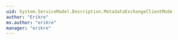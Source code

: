 ```yaml
---
uid: System.ServiceModel.Description.MetadataExchangeClientMode
author: "Erikre"
ms.author: "erikre"
manager: "erikre"
---
```

